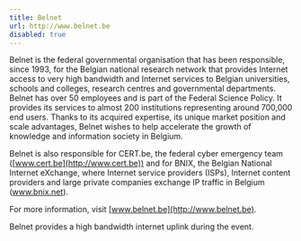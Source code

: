 ```yaml
---
title: Belnet
url: http://www.belnet.be
disabled: true
---
```


Belnet is the federal governmental organisation that has been responsible,
since 1993, for the Belgian national research network that provides Internet
access to very high bandwidth and Internet services to Belgian universities,
schools and colleges, research centres and governmental departments. Belnet has
over 50 employees and is part of the Federal Science Policy. It provides its
services to almost 200 institutions representing around 700,000 end users.
Thanks to its acquired expertise, its unique market position and scale
advantages, Belnet wishes to help accelerate the growth of knowledge and
information society in Belgium.

Belnet is also responsible for CERT.be, the federal cyber emergency team
([www.cert.be](http://www.cert.be)) and for BNIX, the Belgian National Internet
eXchange, where Internet service providers (ISPs), Internet content providers
and large private companies exchange IP traffic in Belgium (www.bnix.net).

For more information, visit [www.belnet.be](http://www.belnet.be).

Belnet provides a high bandwidth internet uplink during the event. 
